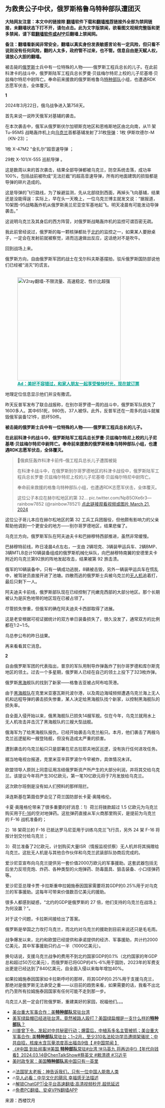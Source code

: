  <!-- 面包屑导航 --> <h2>为救贵公子中伏，俄罗斯格鲁乌特种部队遭团灭</h2> <p class="notice"><b>大陆网友注意：本文中的链接除 <a href="https://github.com/bannedbook/fanqiang" >翻墙</a>软件下载和<a href="https://github.com/killgcd/justmysocks/blob/master/README.md">翻墙推荐</a>链接外全部为禁网链接，未翻墙状态下打不开，请勿点击。此为文字版禁闻，欲看图文视频完整版和更多禁闻，请下载<a href="https://github.com/bannedbook/fanqiang">翻墙软件或APP</a>后翻墙上禁闻网。</p><p>备注：翻墙看新闻非常安全，翻墙以真实身份发表敏感言论有一定风险，但只看不说则没有任何风险，翻的人太多，政府管不过来，也不管。信息自由是天赋人权，请放心大胆的翻墙。</b></p>  <div class="entry"> <p id="summary">被击毙的<a href="https://www.bannedbook.org/bnews/tag/%e4%bf%84%e7%bd%97%e6%96%af/" class="st_tag internal_tag" rel="tag" title="标签 俄罗斯 下的日志">俄罗斯</a>士兵中有一位特殊的人物——-俄罗斯工程兵总长的儿子。在此前科津卡的战斗中，俄罗斯陆军工程兵总长罗曼·贝兹梅尔特尼上校的儿子尼基塔·贝兹梅尔特尼中尉阵亡。奉命前来援救的俄罗斯格鲁乌<a href="https://www.bannedbook.org/bnews/tag/%e7%89%b9%e7%a7%8d%e9%83%a8%e9%98%9f/" class="st_tag internal_tag" rel="tag" title="标签 特种部队 下的日志">特种部队</a>小组，也遭遇RDK志愿军伏击，全体覆灭。</p> <p><strong>1</strong></p> <p>2024年3月22日，俄乌战争进入第758天。</p> <p>首先来说一说昨天俄军对基辅的袭击。</p> <p>在本次袭击中，俄军从俄罗斯伏尔加顿斯克地区和恩格斯地区由北向南，从11 架 Tu-95MS 战略轰炸机上向<a href="https://www.bannedbook.org/bnews/tag/%e4%b9%8c%e5%85%8b%e5%85%b0/" class="st_tag internal_tag" rel="tag" title="标签 乌克兰 下的日志">乌克兰</a>首都基辅发射了31枚<a href="https://www.bannedbook.org/bnews/tag/%e5%af%bc%e5%bc%b9/" class="st_tag internal_tag" rel="tag" title="标签 导弹 下的日志">导弹</a>：1枚 伊斯坎德尔-M（KN-23）；</p> <p>1枚 X-47M2 “金扎尔”超音速导弹 ；</p> <p>29枚 X-101/X-555 巡航导弹 。</p> <p>这是数周以来的首次袭击，结果全部导弹都被乌克兰，防空系统击落，成功率100%，包括战前被吹成“无法拦截”的超高音速导弹，所有的地面建筑的损毁都是导弹的碎片造成的。</p> <p>这是导弹的飞行路线，为了躲避监测，先从北部绕到西面，再掉头飞向基辅，结果还是没能得逞：实际上，早在头一天晚上，一位乌克兰博主就发文说：“据报道，10架图-95战略轰炸机从俄罗斯奥兰尼亚空军基地起飞。明天凌晨有可能发动导弹袭击。”</p> <p>这说明乌克兰及其身后的西方阵营，对俄罗斯战略轰炸机的监控可谓百密无疏。</p> <p>我此前曾经说过，俄罗斯的每一颗核弹都处于<a href="https://www.bannedbook.org/bnews/tag/%e5%8c%97%e7%ba%a6/" class="st_tag internal_tag" rel="tag" title="标签 北约 下的日志">北约</a>的监控之一，如果某人要掀桌子，一定会在发射前就被察觉，进而迅速做出反应，这话绝对不是吹牛。</p> <p>回到战场上来。</p> <p>俄罗斯方向，自由俄罗斯军团的战士在戈尔科夫斯基摆拍，驳斥俄罗斯国防部说他们已经被“消灭”的谎言。</p><figure id="shenyun-figure"> <br/><a href="https://github.com/bannedbook/fanqiang/wiki/V2ray%E6%9C%BA%E5%9C%BA"><img src="https://raw.githubusercontent.com/bannedbook/fanqiang/master/v2ss/images/v2free.jpg" width="336" alt="V2ray翻墙-不限流量、高速稳定、性价比超强"></a><br/> <figcaption><strong style="cursor:pointer;text-decoration:underline;color:#00a191" onclick="window.open('https://zh-cn.shenyun.com/tickets?utm_source=bannedbook.org')">Ad：美好不容错过，和家人朋友一起享受愉快时光，现在就订票</strong></figcaption> </figure> <p>地理定位信息显示他们并没有撒谎。</p> <p>昨天反普军发布了联合战报称，在别尔哥罗德一周的战斗中，俄罗斯军队损失了1600多人。其中651死，980伤，37人被俘。此外，反普军还在一周多的战斗就摧毁俄军装备121件，损坏50件。</p> <p><strong>被击毙的俄罗斯士兵中有一位特殊的人物——-俄罗斯工程兵总长的儿子。</strong></p> <p><strong>在此前科津卡的战斗中，俄罗斯陆军工程兵总长罗曼·贝兹梅尔特尼上校的儿子尼基塔·贝兹梅尔特尼中尉阵亡。奉命前来援救的俄罗斯格鲁乌特种部队小组，也遭遇RDK志愿军伏击，全体覆灭。</strong></p> <blockquote><p>🚨俄疯狂轰炸科津卡前传&#8211;俄工程兵总长儿子遭围被毙</p> <p>在科津卡战斗中，在俄罗斯别尔哥罗德地区的科津卡战役中，俄罗斯陆军工程兵总长罗曼·贝兹梅尔特尼上校的儿子尼基塔·贝兹梅尔特尼中尉阵亡。</p> <p>奉命前来救援的格鲁乌特种部队小组，也遭遇RDK志愿军伏击，全体覆灭。</p> <p>这位公子本应在赫尔松地区的第 32… pic.twitter.com/NpB5OXe6r3— rainbow7852 (@rainbow78521) <a href="https://twitter.com/rainbow78521/status/1770798679118565552?ref_src=twsrc%5Etfw">点此链接观看视频或图片 March 21, 2024</a></p></blockquote> <p>这位公子哥儿本应在赫尔松地区的第 32 工兵工兵团服役，但他颇有影响力的父亲帮助他调到一个更安全的地方——别尔哥罗德地区，结果悲催了。</p> <p>乌克兰方向，俄罗斯军队在阿夫迪夫卡和巴赫穆特西部推进，虽然非常缓慢。</p> <p>巴赫穆特前线，昨日凌晨4点左右，一支由 2辆坦克、3辆装甲运兵车、2辆BMP、3辆MTLB总计10辆装备组成的俄罗斯机械化纵队，向巴赫穆特南翼的安德里夫卡附近的乌克兰第92旅的阵地发起攻击，结果被第 92 旅击溃。</p> <p>俄军的10辆装备中，只有一辆成功逃脱，8辆被击毁，另外一辆装甲运兵车在慌乱中，被驾驶员直接开进了池塘。四散而逃的俄罗斯士兵被乌克兰的<a href="https://www.bannedbook.org/bnews/tag/%e6%97%a0%e4%ba%ba%e6%9c%ba/" class="st_tag internal_tag" rel="tag" title="标签 无人机 下的日志">无人机</a>追着打，最后只剩下一人。</p> <p>阿夫迪夫卡前线，俄罗斯部队现在已经控制了托嫩克西部的大部分地区。那个长期被认为是灰色地带的地区现在已被占领了。</p>  <p>尽管损失惨重，但俄军的确在阿夫迪夫卡西部取得了进展。</p> <p>这是老安根据可视证据统计的双方单日装备损失了，很久没发了，通常双方的比例都在1:2~1:5。</p> <p>乌总参公布的昨日战果。</p> <p>再来看看其它消息。</p> <p><strong>2</strong></p> <p>自由俄罗斯军团的代表指出，普京的军队用制导炸弹轰炸了别尔哥罗德和库尔斯克地区的领土。过去一个多星期，俄罗斯人已经在自己的领土上投下了323枚炸弹。</p> <p>俄罗斯<a href="https://www.bannedbook.org/bnews/tag/%e9%bb%91%e6%b5%b7/" class="st_tag internal_tag" rel="tag" title="标签 黑海 下的日志">黑海</a>舰队的找到了新家——格鲁吉亚被占阿布哈茨港。</p> <p>由于<a href="https://www.bannedbook.org/bnews/tag/%e9%bb%91%e6%b5%b7%e8%88%b0%e9%98%9f/" class="st_tag internal_tag" rel="tag" title="标签 黑海舰队 下的日志">黑海舰队</a>在克里米亚塞瓦斯托波尔港，以及周边海域频频遭遇乌克兰海上无人机和远程导弹的袭击损失惨重，某人决定给黑海舰队找个新家，以控制黑海舰队的损失率。</p> <p>自全面入侵开始以来，俄黑海舰队已损失14艘军舰。仅在今年，乌克兰就用水上无人机攻击并击沉了黑海舰队的三艘大型战舰。</p> <p>俄海军为了给黑海舰队报仇，已经开始袭击乌克兰船只。本月，他们袭击了两艘乌克兰巡逻艇和一艘登陆舰，但没有造成太严重的损害。</p> <p>遭到袭击的乌克兰船只只是部署在尼古拉耶夫地区巡逻，没有执行任何进攻任务。</p> <p>据当地电视台报道，克里米亚辛菲罗波尔今早被炸，具体情况未详。</p> <p>欧盟领导人原则上同意征用冻结俄罗斯资产所产生的大部分利润，并将其交给乌克兰。该提议今年将产生30亿欧元，第一笔10亿欧元将于7月发放给乌克兰。</p>  <p>这次欧尔班倒是没有如人们预料的那样阻拦。</p> <p>泽连斯基在第聂伯罗会见了荷兰国防部长卡夏·奥隆格伦。</p> <p>卡夏·奥隆格伦带来了很多重要的好消息：1）荷兰将拨款超过 1.5 亿欧元为乌克兰购买用于<a href="https://www.bannedbook.org/bnews/tag/f-16/" class="st_tag internal_tag" rel="tag" title="标签 F-16 下的日志">F-16</a>的空对地弹药。这批弹药直接从军火商那里购买，是提前为乌克兰的 F-16 战机准备的；</p> <p>2）18 架荷兰的 F-16 已抵达罗马尼亚用于训练乌克兰飞行员，另外 24 架 F-16 将按计划交付给乌克兰；</p> <p>3）荷兰准备了2亿欧元，计划购买大量ISR（情报监视侦察）无人机并将其捐赠给乌克兰。这批无人机是与其他合作伙伴和乌克兰武装部队协商后完成的。</p> <p>爱沙尼亚宣布向乌克兰提供另一套价值2000万欧元的军事援助。这套武器包括无后坐力反坦克炮、炸药、各种类型的火炮弹药、防毒面具、狙击装备、小口径弹药等。</p> <p>爱沙尼亚总理卡贾·卡拉斯重申拉姆施泰因国家需要将其GDP的0.25%用于对乌克兰的军事援助。这每年可带来价值数百亿美元的援助。</p> <p>很多人都感到疑惑，“北约的GDP是俄罗斯的 27 倍，他们支持的乌克兰在战场上为何没赢？”。</p> <p>对于这个问题，卡拉斯间接给出了答案。</p> <p>俄罗斯是举国之力攻打乌克兰，而北约对乌克兰的援助到目前来说还只是毛毛雨。</p> <p>战争爆发以来，北约和欧盟已经提供和承诺提供的经济、军事援助，共计约2000亿美元，其中军事援助只约占一半（1000亿美元）。</p> <p>换句话说，支援乌克兰战争的费用不到北约国家GDP的0.1%（北约国家的年GDP总和超过50万亿美元），而俄罗斯已将GDP的4%-6%用于国防，2023年的军费支出更是已经达到了840亿美元，自全面入侵以来每年增加40%。</p> <p>如果拉姆施泰因国家如卡拉斯呼吁的那样，将其GDP的0.25%用于支援乌克兰，那绝对是俄罗斯无法承受之重——以目前的趋势来看，如果需要的话，我看不出北约乃至所有拉姆施泰因国家有任何可能不走到那一步。</p>  <p>乌克兰人民一定会打败俄罗斯，重建美好的家园，祝福他们。。。</p> <!--<div id="taboola-mid-1"></div>--><ul class='op-related-articles' title='相关阅读'> <li><a href='https://www.bannedbook.org/bnews/bannedvideo/20240323/2016331.html' target='_blank'>美台重大军事合作：美<b>特种部队</b>常驻台湾</a></li> <li><a href='https://www.bannedbook.org/bnews/sohnews/20240321/2015656.html' target='_blank'>美军绿扁帽已经进驻台湾，竟然被路人殴打？美国绿扁帽是一支什么样的<b>特种部队</b>？</a></li> <li><a href='https://www.bannedbook.org/bnews/bannedvideo/20240318/2014156.html' target='_blank'>川普曾下令，发起对中共秘密行动；爆雷后，中植系多名主管被抓；美台重大军事合作:  美<b>特种部队</b>常驻台；1~2月，至少310名法轮功学员遭绑架骚扰；中共自招，核废水含氚量浓度高出福岛9倍【 #中国禁闻 】</a></li> <li><a href='https://www.bannedbook.org/bnews/bannedvideo/20240314/2012968.html' target='_blank'>《#中国 到处闹事!#美国 <b>特种部队</b>常驻#台湾 !#马英九 将再访中!》【年代向钱看】2024.03.14@ChenTalkShow#蔡英文 #赖清德 #习近平</a></li> <li><a href='https://www.bannedbook.org/bnews/baitai/20240314/2012835.html' target='_blank'>美时政专家：美国<b>特种部队</b>离中国只有一英里</a></li> </ul> <ul class="texttj"> <li>🔥<a href="https://www.bannedbook.org/bnews/ssgc/20230219/1850782.html" target="_blank">法国犹太老板：神告诉我们，只有一位中国人能救人类</a></li> <li>🔥<a href="https://www.bannedbook.org/bnews/comments/20220220/1694796.html" target="_blank">华人必看：中华文化的飓风 幸福感无法描述</a></li> <li>🔥<a href="https://github.com/bannedbook/fanqiang/wiki/V2ray%E6%9C%BA%E5%9C%BA" target="_blank">解锁ChatGPT|全平台高速翻墙:高清视频秒开,超低延迟</a></li> <li>🔥<a href="https://github.com/bannedbook/fanqiang/wiki/%E7%A6%81%E9%97%BB%E7%BD%91%E5%AE%89%E5%8D%93%E7%BF%BB%E5%A2%99%E6%96%B0%E9%97%BBAPP" target="_blank">免费PC翻墙、安卓VPN翻墙APP</a></li> </ul><p class="src-info">来源：西楼饮月 </p><a name='sharetosocial'></a> <div style="margin-bottom:5px;padding-bottom:5px;clear:both"> <div id="archive-pix-1" class="banner-ads"> <!-- AuctionX Display platform tag START --> <div id="27602x728x90x621x_ADSLOT1" clicktrack="%%CLICK_URL_ESC%%"></div>  <!-- AuctionX Display platform tag END --> </div> <div id="archive-pix-2" class="banner-ads"> <!-- AuctionX Display platform tag START --> <div id="27556x300x250x621x_ADSLOT1" clicktrack="%%CLICK_URL_ESC%%" style="margin:0 auto;text-align:center"></div>  <!-- AuctionX Display platform tag END --> </div> </div>  <div id="archive-pix-1" class="banner-ads"> <!-- AuctionX Display platform tag START --> <div id="27603x728x90x621x_ADSLOT1" clicktrack="%%CLICK_URL_ESC%%"></div>  <!-- AuctionX Display platform tag END --> </div> </div><!--END ENTRY--> 
